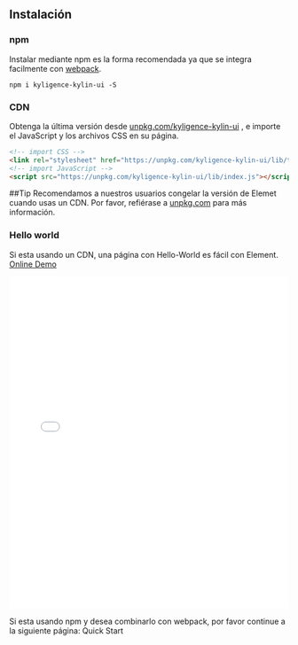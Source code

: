 ## Instalación

### npm

Instalar mediante npm es la forma recomendada ya que se integra facilmente con [webpack](https://webpack.js.org/).

```shell
npm i kyligence-kylin-ui -S
```

### CDN

Obtenga la última versión desde [unpkg.com/kyligence-kylin-ui](https://unpkg.com/kyligence-kylin-ui/) , e importe el JavaScript y los archivos CSS en su página.

```html
<!-- import CSS -->
<link rel="stylesheet" href="https://unpkg.com/kyligence-kylin-ui/lib/theme-chalk/index.css">
<!-- import JavaScript -->
<script src="https://unpkg.com/kyligence-kylin-ui/lib/index.js"></script>
```

##Tip
Recomendamos a nuestros usuarios congelar la versión de Elemet cuando usas un CDN. Por favor, refiérase a [unpkg.com](https://unpkg.com) para más información.

### Hello world

Si esta usando un CDN, una página con Hello-World es fácil con Element. [Online Demo](https://jsfiddle.net/hzfpyvg6/14/)

<iframe width="100%" height="600" src="//jsfiddle.net/hzfpyvg6/1213/embedded/html,result/" allowpaymentrequest allowfullscreen="allowfullscreen" frameborder="0"></iframe>

Si esta usando npm y desea combinarlo con webpack, por favor continue a la siguiente página: Quick Start
